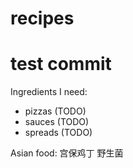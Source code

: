# recipes

# test commit

Ingredients I need:
- pizzas (TODO)
- sauces (TODO)
- spreads (TODO)

Asian food:
宫保鸡丁
野生菌
